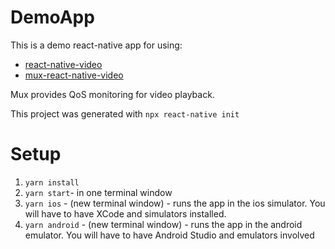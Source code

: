 # DemoApp 

This is a demo react-native app for using:

  * [react-native-video](https://www.npmjs.com/package/react-native-video)
  * [mux-react-native-video](https://github.com/muxinc/mux-stats-sdk-react-native-video)

Mux provides QoS monitoring for video playback.

This project was generated with `npx react-native init`

# Setup

1. `yarn install`
1. `yarn start`- in one terminal window
1. `yarn ios` - (new terminal window) - runs the app in the ios simulator. You will have to have XCode and simulators installed.
1. `yarn android` - (new terminal window) - runs the app in the android emulator. You will have to have Android Studio and emulators involved
